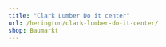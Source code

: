 ```yaml
---
title: "Clark Lumber Do it center"
url: /herington/clark-lumber-do-it-center/
shop: Baumarkt
---
```

